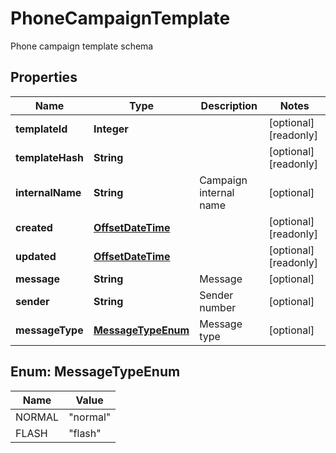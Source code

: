 

# PhoneCampaignTemplate

Phone campaign template schema
## Properties

Name | Type | Description | Notes
------------ | ------------- | ------------- | -------------
**templateId** | **Integer** |  |  [optional] [readonly]
**templateHash** | **String** |  |  [optional] [readonly]
**internalName** | **String** | Campaign internal name |  [optional]
**created** | [**OffsetDateTime**](OffsetDateTime.md) |  |  [optional] [readonly]
**updated** | [**OffsetDateTime**](OffsetDateTime.md) |  |  [optional] [readonly]
**message** | **String** | Message |  [optional]
**sender** | **String** | Sender number |  [optional]
**messageType** | [**MessageTypeEnum**](#MessageTypeEnum) | Message type |  [optional]



## Enum: MessageTypeEnum

Name | Value
---- | -----
NORMAL | &quot;normal&quot;
FLASH | &quot;flash&quot;



